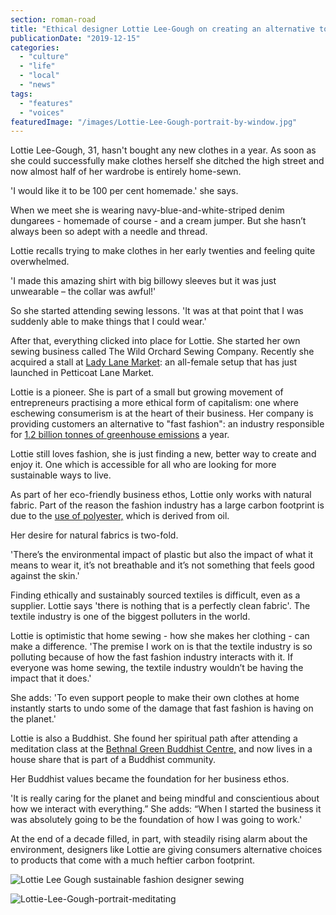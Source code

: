 ```yaml
---
section: roman-road
title: "Ethical designer Lottie Lee-Gough on creating an alternative to fast fashion"
publicationDate: "2019-12-15"
categories: 
  - "culture"
  - "life"
  - "local"
  - "news"
tags: 
  - "features"
  - "voices"
featuredImage: "/images/Lottie-Lee-Gough-portrait-by-window.jpg"
---
```


Lottie Lee-Gough, 31, hasn't bought any new clothes in a year. As soon as she could successfully make clothes herself she ditched the high street and now almost half of her wardrobe is entirely home-sewn.

'I would like it to be 100 per cent homemade.' she says.

When we meet she is wearing navy-blue-and-white-striped denim dungarees - homemade of course - and a cream jumper. But she hasn’t always been so adept with a needle and thread. 

Lottie recalls trying to make clothes in her early twenties and feeling quite overwhelmed.

'I made this amazing shirt with big billowy sleeves but it was just unwearable – the collar was awful!'

So she started attending sewing lessons. 'It was at that point that I was suddenly able to make things that I could wear.'

After that, everything clicked into place for Lottie. She started her own sewing business called The Wild Orchard Sewing Company. Recently she acquired a stall at [Lady Lane Market](https://ladylanemarket.co.uk): an all-female setup that has just launched in Petticoat Lane Market.

Lottie is a pioneer. She is part of a small but growing movement of entrepreneurs practising a more ethical form of capitalism: one where eschewing consumerism is at the heart of their business. Her company is providing customers an alternative to "fast fashion": an industry responsible for [1.2 billion tonnes of greenhouse emissions](https://www.theguardian.com/environment/2017/nov/28/stella-mccartney-calls-for-overhaul-of-incredibly-wasteful-fashion-industry) a year.

Lottie still loves fashion, she is just finding a new, better way to create and enjoy it. One which is accessible for all who are looking for more sustainable ways to live.

As part of her eco-friendly business ethos, Lottie only works with natural fabric. Part of the reason the fashion industry has a large carbon footprint is due to the [use of polyester,](https://phys.org/news/2018-01-environmental-fast-fashion.html) which is derived from oil.

Her desire for natural fabrics is two-fold.

'There’s the environmental impact of plastic but also the impact of what it means to wear it, it’s not breathable and it’s not something that feels good against the skin.'

Finding ethically and sustainably sourced textiles is difficult, even as a supplier. Lottie says 'there is nothing that is a perfectly clean fabric'. The textile industry is one of the biggest polluters in the world.

Lottie is optimistic that home sewing - how she makes her clothing - can make a difference. 'The premise I work on is that the textile industry is so polluting because of how the fast fashion industry interacts with it. If everyone was home sewing, the textile industry wouldn’t be having the impact that it does.' 

She adds: 'To even support people to make their own clothes at home instantly starts to undo some of the damage that fast fashion is having on the planet.'

Lottie is also a Buddhist. She found her spiritual path after attending a meditation class at the [Bethnal Green Buddhist Centre,](https://romanroadlondon.com/buddhist-monk-east-end-life/) and now lives in a house share that is part of a Buddhist community.

Her Buddhist values became the foundation for her business ethos.

'It is really caring for the planet and being mindful and conscientious about how we interact with everything.” She adds: “When I started the business it was absolutely going to be the foundation of how I was going to work.'

At the end of a decade filled, in part, with steadily rising alarm about the environment, designers like Lottie are giving consumers alternative choices to products that come with a much heftier carbon footprint.

![Lottie Lee Gough sustainable fashion designer sewing](/images/Lottie-Lee-Gough-portrait-sewing-1024x683.jpg)

![Lottie-Lee-Gough-portrait-meditating](/images/Lottie-Lee-Gough-portrait-meditating-1024x683.jpg)
